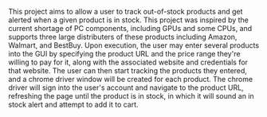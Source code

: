 This project aims to allow a user to track out-of-stock products and get alerted when a given product is in stock. 
This project was inspired by the current shortage of PC components, including GPUs and some CPUs, and supports three 
large distributers of these products including Amazon, Walmart, and BestBuy.
Upon execution, the user may enter several products into the GUI by specifying the product URL and the price range they're willing 
to pay for it, along with the associated website and credentials for that website. The user can then start tracking the products 
they entered, and a chrome driver window will be created for each product. The chrome driver will sign into the user's account and 
navigate to the product URL, refreshing the page until the product is in stock, in which it will sound an in stock alert and attempt 
to add it to cart.
